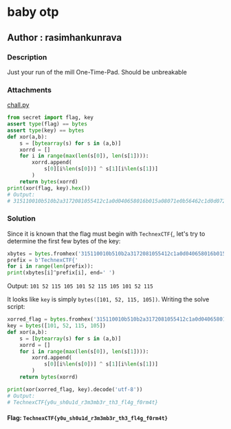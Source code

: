 # baby otp
## Author : rasimhankunrava

### Description
Just your run of the mill One-Time-Pad. Should be unbreakable

### Attachments
[chall.py](chall.py)
```py
from secret import flag, key
assert type(flag) == bytes
assert type(key) == bytes
def xor(a,b):
    s = [bytearray(s) for s in (a,b)]
    xorrd = []
    for i in range(max(len(s[0]), len(s[1]))):
        xorrd.append(
            s[0][i%len(s[0])] ^ s[1][i%len(s[1])]
        )
    return bytes(xorrd)
print(xor(flag, key).hex())
# Output:
# 315110010b510b2a3172081055412c1a0d040658016b015a08071e0b56462c1d0d072c0f090014360304010451400e
```

### Solution
Since it is known that the flag must begin with `TechnexCTF{`, let's try to determine the first few bytes of the key:
```py
xbytes = bytes.fromhex('315110010b510b2a3172081055412c1a0d040658016b015a08071e0b56462c1d0d072c0f090014360304010451400e')  
prefix = b'TechnexCTF{'  
for i in range(len(prefix)):  
print(xbytes[i]^prefix[i], end=' ')
```
Output: `101 52 115 105 101 52 115 105 101 52 115`

It looks like `key` is simply `bytes([101, 52, 115, 105])`. Writing  the solve script:
```py
xorred_flag = bytes.fromhex('315110010b510b2a3172081055412c1a0d040658016b015a08071e0b56462c1d0d072c0f090014360304010451400e')
key = bytes([101, 52, 115, 105])
def xor(a,b):
    s = [bytearray(s) for s in (a,b)]
    xorrd = []
    for i in range(max(len(s[0]), len(s[1]))):
        xorrd.append(
            s[0][i%len(s[0])] ^ s[1][i%len(s[1])]
        )
    return bytes(xorrd)

print(xor(xorred_flag, key).decode('utf-8'))
# Output:
# TechnexCTF{y0u_sh0u1d_r3m3mb3r_th3_fl4g_f0rm4t}
```
#### Flag: `TechnexCTF{y0u_sh0u1d_r3m3mb3r_th3_fl4g_f0rm4t}`

